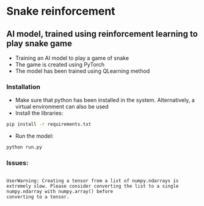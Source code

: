 # Snake reinforcement
## AI model, trained using reinforcement learning to play snake game

* Training an AI model to play a game of snake
* The game is created using PyTorch
* The model has been trained using QLearning method

### Installation
* Make sure that python has been installed in the system. Alternatively, a virtual environment can also be used
* Install the libraries:<br>
```bash
pip install -r requirements.txt
```
* Run the model:<br>
```bash
python run.py
```

### Issues:
<code>
UserWarning: Creating a tensor from a list of numpy.ndarrays is 
extremely slow. Please consider converting the list to a single numpy.ndarray with numpy.array() before    
converting to a tensor.
</code>
